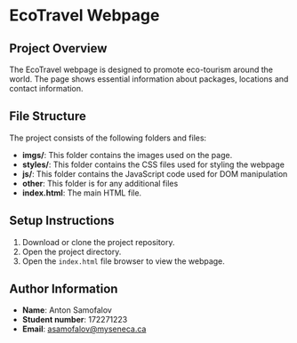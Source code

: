 # EcoTravel Webpage

## Project Overview
The EcoTravel webpage is designed to promote eco-tourism around the world. The page shows essential information about packages, locations and contact information.


## File Structure
The project consists of the following folders and files:

- **imgs/**: This folder contains the images used on the page.
- **styles/**: This folder contains the CSS files used for styling the webpage
- **js/**:  This folder contains the JavaScript code used for DOM manipulation
- **other**: This folder is for any additional files
- **index.html**: The main HTML file.

## Setup Instructions
1. Download or clone the project repository.
2. Open the project directory.
3. Open the `index.html` file browser to view the webpage.

## Author Information
- **Name**: Anton Samofalov
- **Student number**: 172271223
- **Email**: asamofalov@myseneca.ca
